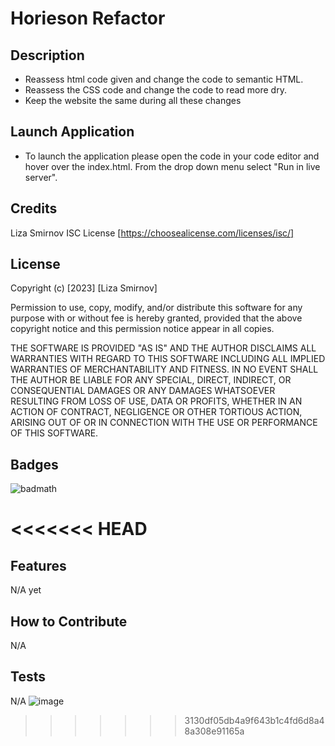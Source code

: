 # Horieson Refactor

## Description

- Reassess html code given and change the code to semantic HTML.
- Reassess the CSS code and change the code to read more dry.
- Keep the website the same during all these changes

## Launch Application

- To launch the application please open the code in your code editor and hover over the index.html. From the drop down menu select "Run in live server".

## Credits

Liza Smirnov
ISC License [https://choosealicense.com/licenses/isc/]

## License

Copyright (c) [2023] [Liza Smirnov]

Permission to use, copy, modify, and/or distribute this software for any
purpose with or without fee is hereby granted, provided that the above
copyright notice and this permission notice appear in all copies.

THE SOFTWARE IS PROVIDED "AS IS" AND THE AUTHOR DISCLAIMS ALL WARRANTIES WITH
REGARD TO THIS SOFTWARE INCLUDING ALL IMPLIED WARRANTIES OF MERCHANTABILITY
AND FITNESS. IN NO EVENT SHALL THE AUTHOR BE LIABLE FOR ANY SPECIAL, DIRECT,
INDIRECT, OR CONSEQUENTIAL DAMAGES OR ANY DAMAGES WHATSOEVER RESULTING FROM
LOSS OF USE, DATA OR PROFITS, WHETHER IN AN ACTION OF CONTRACT, NEGLIGENCE OR
OTHER TORTIOUS ACTION, ARISING OUT OF OR IN CONNECTION WITH THE USE OR
PERFORMANCE OF THIS SOFTWARE.

## Badges

![badmath](https://img.shields.io/github/languages/top/nielsenjared/badmath)

<<<<<<< HEAD
=======

## Features

N/A yet

## How to Contribute

N/A

## Tests

N/A
![image](https://github.com/LizaSmirnov/horiseon_refactor/assets/122588135/f63a387a-035d-4a88-b8b3-1de14020083e)

>>>>>>> 3130df05db4a9f643b1c4fd6d8a48a308e91165a
